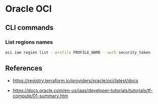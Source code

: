 # Oracle OCI

## CLI commands
### List regions names
```bash
oci iam region list --profile PROFILE_NAME --auth security_token 
```

## References
* https://registry.terraform.io/providers/oracle/oci/latest/docs

* https://docs.oracle.com/en-us/iaas/developer-tutorials/tutorials/tf-compute/01-summary.htm